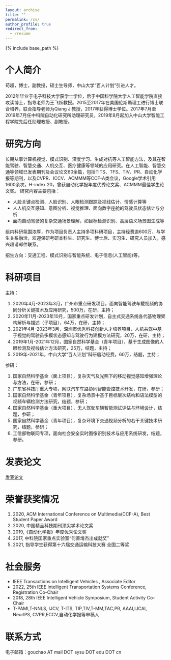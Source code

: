```yaml
---
layout: archive
title: ""
permalink: /cv/
author_profile: true
redirect_from:
  - /resume
---
```


{% include base_path %}

个人简介
======
苟超，博士，副教授，硕士生导师，中山大学“百人计划”引进人才。

2012年毕业于电子科技大学获学士学位，后于中国科学院大学人工智能学院直接攻读博士，指导老师为王飞跃教授。2015至2017年在美国伦斯勒理工进行博士联合培养，联合指导老师为Qiang Ji教授，2017年获得博士学位。2017年7月至2019年7月任中科院自动化研究所助理研究员，2019年8月起加入中山大学智能工程学院先后任助理教授、副教授。

研究方向
======
长期从事计算机视觉、模式识别、深度学习、生成对抗等人工智能方法，及其在智能驾驶、智慧交通、人机交互、医疗健康等领域的应用研究。在人工智能、智慧交通等领域已发表期刊及会议论文60余篇，包括TITS、TFS、TIV、PR、自动化学报等期刊，以及CVPR、ICCV、ACMMM等CCF-A类会议，Google学术引用1600余次，H-index 20，曾获自动化学报年度优秀论文奖、ACMMM最佳学生论文奖。
研究内容主要包括：

* 人脸关键点检测、人脸识别、人眼检测跟踪及视线估计、情感计算等
* 人人机交互感知、意图分析、视觉推理、面向数字座舱的驾驶员状态估计与分析
* 面向自动驾驶的复杂交通场景理解，如目标检测识别、高层语义场景图生成等

组内科研氛围浓厚，作为项目负责人主持多项科研项目，主持经费逾600万，与学生关系融洽，欢迎保研考研本科生、研究生、博士后、实习生、研究人员加入，感兴趣请邮件联系。

招生方向：交通工程、模式识别与智能系统、电子信息(人工智能)等。

科研项目
======
主持：
1.	2020年4月-2023年3月，广州市重点研发项目，面向智能驾驶车载视频的协同分析关键技术及应用研究，500万，在研，主持；
2.	2020年11月-2023年10月，国家重点研发计划，自主式交通系统各代基物理架构解析与描述（子项目），64万，在研，主持；
3.	2021年4月-2023年3月，深圳市优秀科技创新人才培养项目，人机共驾中基于视觉的驾驶员多模状态感知与驾驶行为建模方法研究，20万，在研，主持；
4.	2019年1月-2021年12月，国家自然科学基金（青年项目），基于生成图像的人眼检测及视线估计方法研究，25万，结题，主持；
5.	2019年-2021年，中山大学“百人计划”科研启动经费，60万，结题，主持；

参研：
1.	国家自然科学基金（面上项目），复杂天气及光照下的移动视觉感知增强理论与方法，在研，参研；
2.  广东省科技厅重大专项，网联汽车车路协同智能管控技术开发，在研，参研；
3.	国家自然科学基金（青年项目），复杂场景中基于目标层次结构和语法模型的视频车辆检测方法研究，结题，参研；
4.	国家自然科学基金（重大项目），无人驾驶车辆智能测试评估与环境设计，结题，参研；
5.	国家自然科学基金（青年项目），复杂环境下交通视频分析的若干关键技术研究，结题，参研；
6.	工信部物联网专项，面向社会安全实时图像识别技术与应用系统研发，结题，参研。 


发表论文
======
[发表论文](https://chaogou.github.io/publications/)   
  
荣誉获奖情况
======
1.	2020, ACM International Conference on Multimedia(CCF-A), Best Student Paper Award
2.	2020, 中国精品科技期刊顶尖学术论文奖
3.	2019,《自动化学报》年度优秀论文奖
4.	2017, 中科院国家重点实验室“何善堉杰出成就奖” 
5.	2021, 指导学生获得第十六届交通运输科技大赛 全国二等奖

社会服务
======
* IEEE Transactions on Intelligent Vehicles , Associate Editor
* 2022, 25th IEEE Intelligent Transportation Systems Conference, Registration Co-Chair
* 2018, 28th  IEEE Intelligent Vehicle Symposium, Student Activity Co-Chair
* T-PAMI,T-NNLS, IJCV, T-ITS, TIP,TIV,T-MM,TAC,PR, AAAI,IJCAI, NeurlPS, CVPR,ECCV,自动化学报等审稿人

联系方式
======
电子邮箱：gouchao AT mail DOT sysu DOT edu DOT cn

